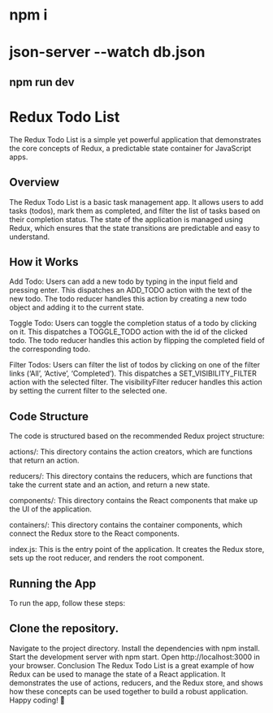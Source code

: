 # npm i
# json-server --watch db.json
## npm run dev
  
 
 # Redux Todo List
The Redux Todo List is a simple yet powerful application that demonstrates the core concepts of Redux, a predictable state container for JavaScript apps.

## Overview
The Redux Todo List is a basic task management app. It allows users to add tasks (todos), mark them as completed, and filter the list of tasks based on their completion status. The state of the application is managed using Redux, which ensures that the state transitions are predictable and easy to understand.

## How it Works
Add Todo: Users can add a new todo by typing in the input field and pressing enter. This dispatches an ADD_TODO action with the text of the new todo. The todo reducer handles this action by creating a new todo object and adding it to the current state.

Toggle Todo: Users can toggle the completion status of a todo by clicking on it. This dispatches a TOGGLE_TODO action with the id of the clicked todo. The todo reducer handles this action by flipping the completed field of the corresponding todo.

Filter Todos: Users can filter the list of todos by clicking on one of the filter links (‘All’, ‘Active’, ‘Completed’). This dispatches a SET_VISIBILITY_FILTER action with the selected filter. The visibilityFilter reducer handles this action by setting the current filter to the selected one.

## Code Structure
The code is structured based on the recommended Redux project structure:

actions/: This directory contains the action creators, which are functions that return an action.

reducers/: This directory contains the reducers, which are functions that take the current state and an action, and return a new state.

components/: This directory contains the React components that make up the UI of the application.

containers/: This directory contains the container components, which connect the Redux store to the React components.

index.js: This is the entry point of the application. It creates the Redux store, sets up the root reducer, and renders the root component.

## Running the App
To run the app, follow these steps:

## Clone the repository.
Navigate to the project directory.
Install the dependencies with npm install.
Start the development server with npm start.
Open http://localhost:3000 in your browser.
Conclusion
The Redux Todo List is a great example of how Redux can be used to manage the state of a React application. It demonstrates the use of actions, reducers, and the Redux store, and shows how these concepts can be used together to build a robust application. Happy coding! 🚀
